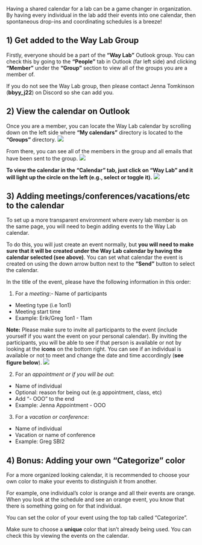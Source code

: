 Having a shared calendar for a lab can be a game changer in organization. By having every individual in the lab add their events into one calendar, then spontaneous drop-ins and coordinating schedules is a breeze! 

## 1) Get added to the Way Lab Group

Firstly, everyone should be a part of the **“Way Lab”** Outlook group. You can check this by going to the **“People”** tab in Outlook (far left side) and clicking **“Member”** under the **“Group”** section to view all of the groups you are a member of.

If you do not see the Way Lab group, then please contact Jenna Tomkinson (**bbyy\_j22**) on Discord so she can add you.

## 2) View the calendar on Outlook

Once you are a member, you can locate the Way Lab calendar by scrolling down on the left side where **“My calendars”** directory is located to the **“Groups”** directory.
![](https://lh7-rt.googleusercontent.com/docsz/AD_4nXegjl3wPvlG4YnCUjPROpN7gUT8AaMrWfJQKjycH6qdxNHfIBrzjhDbphX8lUv_CBU0ycXrhuOuqPxq8a1bkbFuhcpwP_3hVEPDW6z-D8MH6auppBI1TDcC3Rquo0D82O8glBqL7Lv_09yzeQi5nX_mRxM?key=4ysa4Wf6B8boRhTno5lzXg)


From there, you can see all of the members in the group and all emails that have been sent to the group.
![](https://lh7-rt.googleusercontent.com/docsz/AD_4nXfLxls50b1NHfVYh32wT7I0cabio8Y7uMta_bVQNUMbWyJTLRdnHfSaw7jM1FQ3EriLYSfozV-ByARplXQnUO9vOINDBXmMy2oFpS4bEUAD_doQvzEckXF0ZuXGFBZZcWFdKyyJWlguWBs2O6LpYSTvWwAM?key=4ysa4Wf6B8boRhTno5lzXg)

**To view the calendar in the “Calendar” tab, just click on “Way Lab” and it will light up the circle on the left (e.g., select or toggle it).**
![](https://lh7-rt.googleusercontent.com/docsz/AD_4nXeIPxotkRGGQdwat9S-FaU7KKYpjNGhK0Gf1Df8aCfvy9KekwrQ8K3IY_Xbksw9yvsIEkbYpNFljiG-CxIAElpSWM-tHfdAiLy9RxoIbv0YZyQ7Eq-sZRmgx1z46jE7PgKU-o9DH_ignpnk4Xyl1C_1SiBN?key=4ysa4Wf6B8boRhTno5lzXg)

## 3) Adding meetings/conferences/vacations/etc to the calendar

To set up a more transparent environment where every lab member is on the same page, you will need to begin adding events to the Way Lab calendar. 

To do this, you will just create an event normally, but **you will need to make sure that it will be** **created under the Way Lab calendar by having the calendar selected (see above)**. You can set what calendar the event is created on using the down arrow button next to the **“Send”** button to select the calendar. 

In the title of the event, please have the following information in this order:

1. For a _meeting_:- Name of participants

- Meeting type (i.e 1on1)
- Meeting start time
- Example: Erik/Greg 1on1 - 11am

**Note:** Please make sure to invite all participants to the event (include yourself if you want the event on your personal calendar). By inviting the participants, you will be able to see if that person is available or not by looking at the **icons** on the bottom right. You can see if an individual is available or not to meet and change the date and time accordingly (**see figure below**).
![](https://lh7-rt.googleusercontent.com/docsz/AD_4nXdASeb-ER6cfx5-UY_M-S6cxY7xeDdYeBu-9JAlGo8MTf2ME-ll9PWlvRix8wg2GeUcO7ZocohsqfZORT-d3ptPpuHTSVQP5MphByOpVLO3WRugpRyBskC-MMS-JnglQH_m0V1hLMCxQIVW3xJSjuGLKDs?key=4ysa4Wf6B8boRhTno5lzXg)

2. For an _appointment or if you will be out_:
- Name of individual
- Optional: reason for being out (e.g appointment, class, etc)
- Add “- OOO” to the end
- Example: Jenna Appointment - OOO
    
3. For a _vacation or conference_:
- Name of individual
- Vacation or name of conference
- Example: Greg SBI2

## 4) Bonus: Adding your own “Categorize” color

For a more organized looking calendar, it is recommended to choose your own color to make your events to distinguish it from another.

For example, one individual’s color is orange and all their events are orange. When you look at the schedule and see an orange event, you know that there is something going on for that individual.

You can set the color of your event using the top tab called “Categorize”. 

Make sure to choose a **unique** color that isn’t already being used. You can check this by viewing the events on the calendar.
